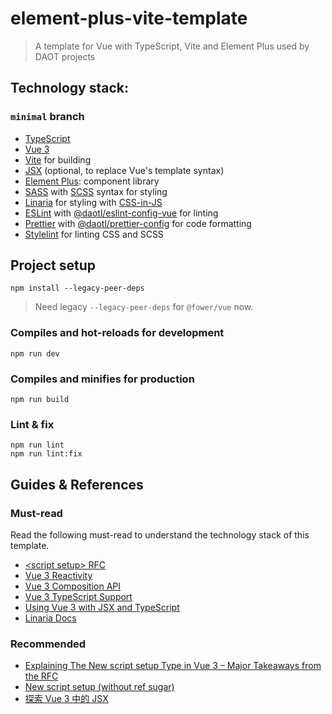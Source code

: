# element-plus-vite-template

> A template for Vue with TypeScript, Vite and Element Plus used by DAOT projects

## Technology stack:

### `minimal` branch

- [TypeScript](https://www.typescriptlang.org/)
- [Vue 3](https://v3.vuejs.org/)
- [Vite](https://vitejs.dev/) for building
- [JSX](https://v3.vuejs.org/guide/render-function.html#jsx) (optional, to replace Vue's template syntax)
- [Element Plus](https://element-plus.org/): component library
- [SASS](https://sass-lang.com/) with [SCSS](https://sass-lang.com/documentation/syntax#scss) syntax for styling
- [Linaria](https://linaria.dev/) for styling with [CSS-in-JS](https://www.wikiwand.com/en/CSS-in-JS)
- [ESLint](https://eslint.org/) with [@daotl/eslint-config-vue]() for linting
- [Prettier](https://prettier.io/) with [@daotl/prettier-config](https://github.com/daotl/web-style-configs#using-prettier-config) for code formatting
- [Stylelint](https://stylelint.io/) for linting CSS and SCSS

## Project setup
```shell
npm install --legacy-peer-deps
```

> Need legacy `--legacy-peer-deps` for `@fower/vue` now.

### Compiles and hot-reloads for development
```shell
npm run dev
```

### Compiles and minifies for production
```shell
npm run build
```

### Lint & fix
```shell
npm run lint
npm run lint:fix
```

## Guides & References

### Must-read

Read the following must-read to understand the technology stack of this template.

- [\<script setup> RFC](https://github.com/vuejs/rfcs/blob/script-setup-2/active-rfcs/0000-script-setup.md)
- [Vue 3 Reactivity](https://v3.vuejs.org/guide/reactivity.html#what-is-reactivity)
- [Vue 3 Composition API](https://v3.vuejs.org/guide/composition-api-introduction.html#reactive-variables-with-ref)
- [Vue 3 TypeScript Support](https://v3.vuejs.org/guide/typescript-support.html#annotating-props)
- [Using Vue 3 with JSX and TypeScript](https://bypaulshen.com/posts/vue-3-jsx-typescript)
- [Linaria Docs](https://github.com/callstack/linaria#documentation)

### Recommended

- [Explaining The New script setup Type in Vue 3 – Major Takeaways from the RFC](https://learnvue.co/2021/05/explaining-the-new-script-setup-type-in-vue-3-major-takeaways-from-the-rfc/)
- [New script setup (without ref sugar)](https://github.com/vuejs/rfcs/pull/227)
- [探索 Vue 3 中的 JSX](https://juejin.cn/post/6965057432544346143)
